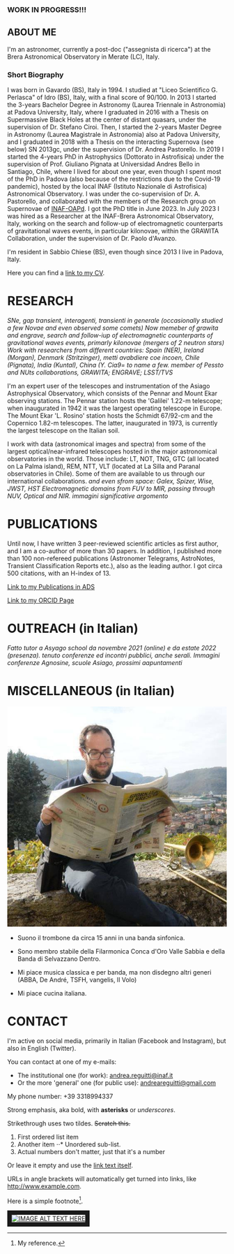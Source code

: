 ### WORK IN PROGRESS!!!

## ABOUT ME
I'm an astronomer, currently a post-doc ("assegnista di ricerca") at the Brera Astronomical Observatory in Merate (LC), Italy.

### Short Biography
I was born in Gavardo (BS), Italy in 1994. I studied at "Liceo Scientifico G. Perlasca" of Idro (BS), Italy, with a final score of 90/100.
In 2013 I started the 3-years Bachelor Degree in Astronomy (Laurea Triennale in Astronomia) at Padova University, Italy, where I graduated in 2016 with a Thesis on Supermassive Black Holes at the center of distant quasars, under the supervision of Dr. Stefano Ciroi.
Then, I started the 2-years Master Degree in Astronomy (Laurea Magistrale in Astronomia) also at Padova University, and I graduated in 2018 with a Thesis on the interacting Supernova (see below) SN 2013gc, under the supervision of Dr. Andrea Pastorello.
In 2019 I started the 4-years PhD in Astrophysics (Dottorato in Astrofisica) under the supervision of Prof. Giuliano Pignata at Universidad Andres Bello in Santiago, Chile, where I lived for about one year, even though I spent most of the PhD in Padova (also because of the restrictions due to the Covid-19 pandemic), hosted by the local INAF (Istituto Nazionale di Astrofisica) Astronomical Observatory. 
I was under the co-supervision of Dr. A. Pastorello, and collaborated with the members of the Research group on Supernovae of [INAF-OAPd](https://www.oapd.inaf.it/). I got the PhD title in June 2023. 
In July 2023 I was hired as a Researcher at the INAF-Brera Astronomical Observatory, Italy, working on the search and follow-up of electromagnetic counterparts of gravitational waves events, in particular kilonovae, within the GRAWITA Collaboration, under the supervision of Dr. Paolo d'Avanzo.

I'm resident in Sabbio Chiese (BS), even though since 2013 I live in Padova, Italy.

Here you can find a [link to my CV](./Curriculum_Vitae.pdf "My CV").

# RESEARCH
*SNe, gap transient, interagenti, transienti in generale (occasionally studied a few Novae and even observed some comets)
Now memeber of grawita and engrave, search and follow-iup of electromagnetic counterparts of gravitational waves events, primarly kilonovae (mergers of 2 neutron stars)
Work with researchers from different countries: Spain (NER), Ireland (Morgan), Denmark (Stritzinger), metti avabdiere coe incoen, Chile (Pignata), India (Kuntal), China (Y. Cia9= to name a few.
member of Pessto and NUts collaborations, GRAWITA; ENGRAVE; LSST/TVS*

I'm an expert user of the telescopes and instrumentation of the Asiago Astrophysical Observatory, which consists of the Pennar and Mount Ekar observing stations.
The Pennar station hosts the 'Galilei' 1.22-m telescope; when inaugurated in 1942 it was the largest operating telescope in Europe.
The Mount Ekar 'L. Rosino' station hosts the Schmidt 67/92-cm and the Copernico 1.82-m telescopes. The latter, inaugurated in 1973, is currently the largest telescope on the Italian soil.

I work with data (astronomical images and spectra) from some of the largest optical/near-infrared telescopes hosted in the major astronomical observatories in the world. Those include: LT, NOT, TNG, GTC (all located on La Palma island), REM, NTT, VLT (located at La Silla and Paranal observatories in Chile). Some of them are available to us through our international collaborations.
*and even sfrom space: Galex, Spizer, Wise, JWST, HST
Electromagnetic domains from FUV to MIR, passing through NUV, Optical and NIR.
immagini significative argomento*

# PUBLICATIONS
Until now, I have written 3 peer-reviewed scientific articles as first author, and I am a co-author of more than 30 papers.
In addition, I published more than 100 non-refereed publications (Astronomer Telegrams, AstroNotes, Transient Classification Reports etc.), also as the leading author.
I got circa 500 citations, with an H-index of 13.

[Link to my Publications in ADS](https://ui.adsabs.harvard.edu/public-libraries/in38wuqjTi6qO-OZzVnzQA "My Publications in ADS")

[Link to my ORCID Page](https://orcid.org/my-orcid?orcid=0000-0003-4254-2724 "My ORCID page")

# OUTREACH (in Italian)

_Fatto tutor a Asyago school da novembre 2021 (online) e da estate 2022 (presenza). tenuto conferenze ed incontri pubblici, anche serali.
Immagini conferenze Agnosine, scuole Asiago, prossimi aapuntamenti_

# MISCELLANEOUS (in Italian)

![A picture of me](./images/me.jpg)

- Suono il trombone da circa 15 anni in una banda sinfonica.
- Sono membro stabile della Filarmonica Conca d'Oro Valle Sabbia e della Banda di Selvazzano Dentro.

- Mi piace musica classica e per banda, ma non disdegno altri generi (ABBA, De André, TSFH, vangelis, Il Volo)
- Mi piace cucina italiana.

# CONTACT
I'm active on social media, primarily in Italian (Facebook and Instagram), but also in English (Twitter).

You can contact at one of my e-mails:
- The institutional one (for work): andrea.reguitti@inaf.it
- Or the more 'general' one (for public use): andreareguitti@gmail.com

My phone number: +39 3318994337

Strong emphasis, aka bold, with **asterisks** or _underscores_.

Strikethrough uses two tildes. ~~Scratch this.~~

1. First ordered list item
2. Another item
⋅⋅* Unordered sub-list. 
1. Actual numbers don't matter, just that it's a number

Or leave it empty and use the [link text itself].

URLs in angle brackets will automatically get turned into links, like <http://www.example.com>.

[arbitrary case-insensitive reference text]: https://www.mozilla.org
[1]: http://slashdot.org
[link text itself]: http://www.reddit.com

Here is a simple footnote[^1].

[^1]: My reference.

<a href="http://www.youtube.com/watch?feature=player_embedded&v=YOUTUBE_VIDEO_ID_HERE
" target="_blank"><img src="http://img.youtube.com/vi/YOUTUBE_VIDEO_ID_HERE/0.jpg" 
alt="IMAGE ALT TEXT HERE" width="240" height="180" border="10" /></a>
